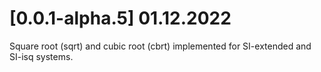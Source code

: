 # [0.0.1-alpha.5] 01.12.2022
Square root (sqrt) and cubic root (cbrt) implemented for SI-extended and SI-isq systems.